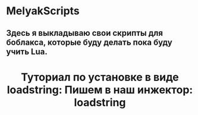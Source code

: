# MelyakScripts
## Здесь я выкладываю свои скрипты для боблакса, которые буду делать пока буду учить Lua.

<h1 align="center"> Туториал по установке в виде loadstring:
Пишем в наш инжектор:
          loadstring
